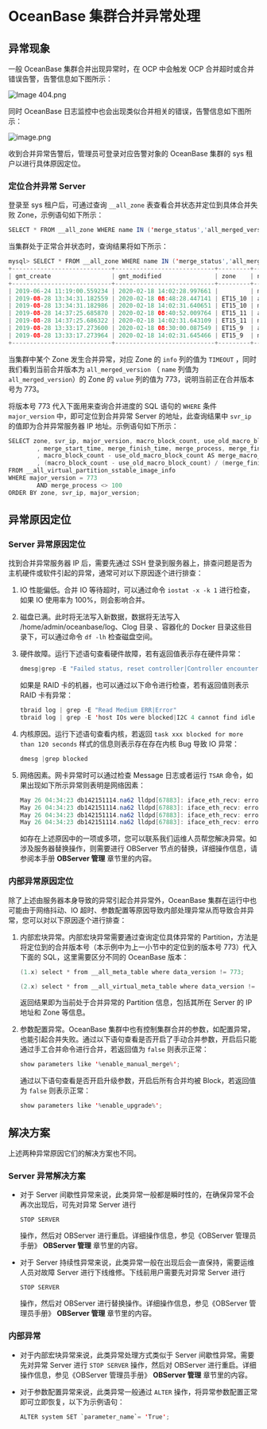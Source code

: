OceanBase 集群合并异常处理 
=======================================



异常现象 
-------------------------

一般 OceanBase 集群合并出现异常时，在 OCP 中会触发 OCP 合并超时或合并错误告警，告警信息如下图所示：

![Image 404.png](https://help-static-aliyun-doc.aliyuncs.com/assets/img/zh-CN/7282988061/p199580.png "Image 404.png")

同时 OceanBase 日志监控中也会出现类似合并相关的错误，告警信息如下图所示：

![image.png](https://help-static-aliyun-doc.aliyuncs.com/assets/img/zh-CN/7282988061/p199581.png "image.png")

收到合并异常告警后，管理员可登录对应告警对象的 OceanBase 集群的 sys 租户以进行具体原因定位。

### 定位合并异常 Server 

登录至 sys 租户后，可通过查询 `__all_zone` 表查看合并状态并定位到具体合并失败 Zone，示例语句如下所示：

```java
SELECT * FROM __all_zone WHERE name IN ('merge_status','all_merged_version');
```



当集群处于正常合并状态时，查询结果将如下所示：

```java
mysql> SELECT * FROM __all_zone WHERE name IN ('merge_status','all_merged_version');
+----------------------------+----------------------------+---------+--------------------+-------+---------+
| gmt_create                 | gmt_modified               | zone    | name               | value | info    |
+----------------------------+----------------------------+---------+--------------------+-------+---------+
| 2019-06-24 11:19:00.559234 | 2020-02-18 14:02:28.997661 |         | merge_status       |     1 | MERGING |
| 2019-08-28 13:34:31.182559 | 2020-02-18 08:48:28.447141 | ET15_10 | all_merged_version |   773 |         |
| 2019-08-28 13:34:31.182986 | 2020-02-18 14:02:31.640651 | ET15_10 | merge_status       |     1 | MERGING |
| 2019-08-28 14:37:25.685870 | 2020-02-18 08:40:52.009764 | ET15_11 | all_merged_version |   773 |         |
| 2019-08-28 14:37:25.686322 | 2020-02-18 14:02:31.643109 | ET15_11 | merge_status       |     1 | MERGING |
| 2019-08-28 13:33:17.273600 | 2020-02-18 08:30:00.087549 | ET15_9  | all_merged_version |   773 |         |
| 2019-08-28 13:33:17.273964 | 2020-02-18 14:02:31.645466 | ET15_9  | merge_status       |     1 | MERGING |
+----------------------------+----------------------------+---------+--------------------+-------+---------+
```



当集群中某个 Zone 发生合并异常，对应 Zone 的 `info` 列的值为 `TIMEOUT` ，同时我们看到当前合并版本为 `all_merged_version` （ `name` 列值为 `all_merged_version`）的 Zone 的 `value` 列的值为 773，说明当前正在合并版本号为 773。

将版本号 773 代入下面用来查询合并进度的 SQL 语句的 `WHERE` 条件 `major_version` 中，即可定位到合并异常 Server 的地址，此查询结果中 `svr_ip` 的值即为合并异常服务器 IP 地址。示例语句如下所示：

```java
SELECT zone, svr_ip, major_version, macro_block_count, use_old_macro_block_count
        , merge_start_time, merge_finish_time, merge_process, merge_finish_time - merge_start_time AS cost_time
        , macro_block_count - use_old_macro_block_count AS merge_macro_block_count
        , (macro_block_count - use_old_macro_block_count) / (merge_finish_time - merge_start_time) AS avg_per_sec
FROM __all_virtual_partition_sstable_image_info
WHERE major_version = 773
        AND merge_process <> 100
ORDER BY zone, svr_ip, major_version;
```



异常原因定位 
---------------------------

### Server 异常原因定位 

找到合并异常服务器 IP 后，需要先通过 SSH 登录到服务器上，排查问题是否为主机硬件或软件引起的异常，通常可对以下原因逐个进行排查：

1. IO 性能偏低。合并 IO 等待超时，可以通过命令 `iostat -x -k 1` 进行检查，如果 IO 使用率为 100%，则会影响合并。

   

2. 磁盘已满。此时将无法写入新数据，数据将无法写入 /home/admin/oceanbase/log、Clog 目录 、容器化的 Docker 目录这些目录下，可以通过命令 `df -lh` 检查磁盘空间。

   

3. 硬件故障。运行下述语句查看硬件故障，若有返回值表示存在硬件异常：

   ```java
   dmesg|grep -E "Failed status, reset controller|Controller encountered a fatal error and was reset|Controller encountered a fatal error and was reset"
   ```

   

   如果是 RAID 卡的机器，也可以通过以下命令进行检查，若有返回值则表示 RAID 卡有异常：

   ```java
   tbraid log | grep -E "Read Medium ERR|Error"
   tbraid log | grep -E 'host IOs were blocked|I2C 4 cannot find idle bus'
   ```

   

   

4. 内核原因。运行下述语句查看内核，若返回 `task xxx blocked for more than 120 seconds` 样式的信息则表示存在存在内核 Bug 导致 IO 异常：

   ```java
   dmesg |grep blocked
   ```

   

5. 网络因素。网卡异常时可以通过检查 Message 日志或者运行 `TSAR` 命令，如果出现如下所示异常则表明是网络因素：

   ```java
   May 26 04:34:23 db142151114.na62 lldpd[67883]: iface_eth_recv: error while receiving frame on eno1: Network is down
   May 26 04:34:23 db142151114.na62 lldpd[67883]: iface_eth_recv: error while receiving frame on eno2: Network is down
   May 26 04:34:23 db142151114.na62 lldpd[67883]: iface_eth_recv: error while receiving frame on enp7s0f0: Network is down
   May 26 04:34:23 db142151114.na62 lldpd[67883]: iface_eth_recv: error while receiving frame on enp7s0f1: Network is down
   ```

   

   如存在上述原因中的一项或多项，您可以联系我们运维人员帮您解决异常。如涉及服务器替换操作，则需要进行 OBServer 节点的替换，详细操作信息，请参阅本手册 **OBServer 管理** 章节里的内容。
   




### 内部异常原因定位 

除了上述由服务器本身导致的异常引起合并异常外，OceanBase 集群在运行中也可能由于网络抖动、IO 超时、参数配置等原因导致内部处理异常从而导致合并异常，您可以对以下原因逐个进行排查：

1. 内部宏块异常。内部宏块异常需要通过查询定位具体异常的 Partition，方法是将定位到的合并版本号（本示例中为上一小节中的定位到的版本号 773）代入下面的 SQL，这里需要区分不同的 OceanBase 版本：

   ```java
   (1.x) select * from __all_meta_table where data_version != 773;
   
   (2.x) select * from __all_virtual_meta_table where data_version != 773;
   ```

   

   返回结果即为当前处于合并异常的 Partition 信息，包括其所在 Server 的 IP 地址和 Zone 等信息。
   

2. 参数配置异常。OceanBase 集群中也有控制集群合并的参数，如配置异常，也能引起合并失败。通过以下语句查看是否开启了手动合并参数，开启后只能通过手工合并命令进行合并，若返回值为 `false` 则表示正常：

   ```java
   show parameters like '%enable_manual_merge%';
   ```

   

   通过以下语句查看是否开启升级参数，开启后所有合并均被 Block，若返回值为 `false` 则表示正常：

   ```java
   show parameters like '%enable_upgrade%';
   ```

   




解决方案 
-------------------------

上述两种异常原因它们的解决方案也不同。

### Server 异常解决方案 

* 对于 Server 间歇性异常来说，此类异常一般都是瞬时性的，在确保异常不会再次出现后，可先对异常 Server 进行 

  `STOP SERVER`

  操作，然后对 OBServer 进行重启。详细操作信息，参见《OBServer 管理员手册》 **OBServer 管理** 章节里的内容。
  

* 对于 Server 持续性异常来说，此类异常一般在出现后会一直保持，需要运维人员对故障 Server 进行下线维修。下线前用户需要先对异常 Server 进行 

  `STOP SERVER`

  操作，然后对 OBServer 进行替换操作。详细操作信息，参见《OBServer 管理员手册》 **OBServer 管理** 章节里的内容。
  




### 内部异常 

* 对于内部宏块异常来说，此类异常处理方式类似于 Server 间歇性异常。需要先对异常 Server 进行 `STOP SERVER` 操作，然后对 OBServer 进行重启。详细操作信息，参见《OBServer 管理员手册》 **OBServer 管理** 章节里的内容。

  

* 对于参数配置异常来说，此类异常一般通过 `ALTER` 操作，将异常参数配置正常即可立即恢复，以下为示例语句：

  ```java
  ALTER system SET `parameter_name`= 'True';
  ```

  



